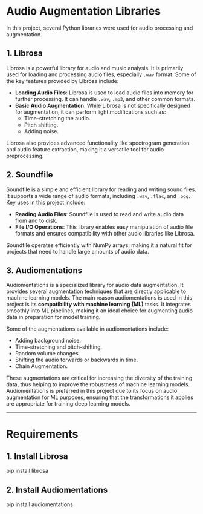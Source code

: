 # Audio Augmentation Libraries

In this project, several Python libraries were used for audio processing and augmentation.

## 1. **Librosa**

Librosa is a powerful library for audio and music analysis. It is primarily used for loading and processing audio files, especially `.wav` format. Some of the key features provided by Librosa include:

- **Loading Audio Files**: Librosa is used to load audio files into memory for further processing. It can handle `.wav`, `.mp3`, and other common formats.
- **Basic Audio Augmentation**: While Librosa is not specifically designed for augmentation, it can perform light modifications such as:
  - Time-stretching the audio.
  - Pitch shifting.
  - Adding noise.

Librosa also provides advanced functionality like spectrogram generation and audio feature extraction, making it a versatile tool for audio preprocessing.

## 2. **Soundfile**

Soundfile is a simple and efficient library for reading and writing sound files. It supports a wide range of audio formats, including `.wav`, `.flac`, and `.ogg`. Key uses in this project include:

- **Reading Audio Files**: Soundfile is used to read and write audio data from and to disk.
- **File I/O Operations**: This library enables easy manipulation of audio file formats and ensures compatibility with other audio libraries like Librosa.

Soundfile operates efficiently with NumPy arrays, making it a natural fit for projects that need to handle large amounts of audio data.

## 3. **Audiomentations**

Audiomentations is a specialized library for audio data augmentation. It provides several augmentation techniques that are directly applicable to machine learning models. The main reason audiomentations is used in this project is its **compatibility with machine learning (ML)** tasks. It integrates smoothly into ML pipelines, making it an ideal choice for augmenting audio data in preparation for model training.

Some of the augmentations available in audiomentations include:

- Adding background noise.
- Time-stretching and pitch-shifting.
- Random volume changes.
- Shifting the audio forwards or backwards in time.
- Chain Augmentation.

These augmentations are critical for increasing the diversity of the training data, thus helping to improve the robustness of machine learning models. Audiomentations is preferred in this project due to its focus on audio augmentation for ML purposes, ensuring that the transformations it applies are appropriate for training deep learning models.

---

# Requirements

## 1. **Install Librosa**

pip install librosa

## 2. **Install Audiomentations**

pip install audiomentations
